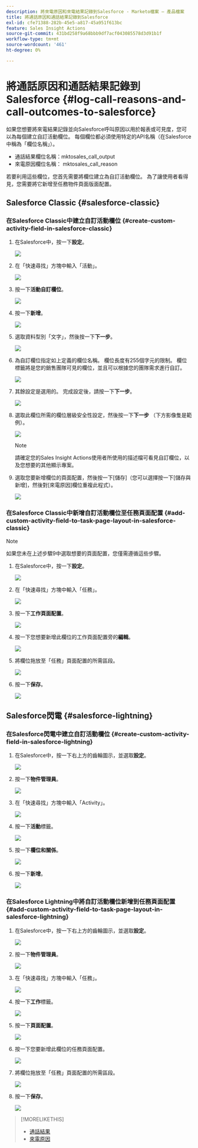 ```yaml
---
description: 將來電原因和來電結果記錄到Salesforce - Marketo檔案 — 產品檔案
title: 將通話原因和通話結果記錄到Salesforce
exl-id: cfe71388-282b-45e5-a817-45a951f613bc
feature: Sales Insight Actions
source-git-commit: 431bd258f9a68bbb9df7acf043085578d3d91b1f
workflow-type: tm+mt
source-wordcount: '461'
ht-degree: 0%

---
```


# 將通話原因和通話結果記錄到Salesforce {#log-call-reasons-and-call-outcomes-to-salesforce}

如果您想要將來電結果記錄並向Salesforce呼叫原因以用於報表或可見度，您可以為每個建立自訂活動欄位。 每個欄位都必須使用特定的API名稱（在Salesforce中稱為「欄位名稱」）。

* 通話結果欄位名稱：mktosales_call_output
* 來電原因欄位名稱： mktosales_call_reason

若要利用這些欄位，您首先需要將欄位建立為自訂活動欄位。 為了讓使用者看得見，您需要將它新增至任務物件頁面版面配置。

## Salesforce Classic {#salesforce-classic}

### 在Salesforce Classic中建立自訂活動欄位  {#create-custom-activity-field-in-salesforce-classic}

1. 在Salesforce中，按一下&#x200B;**設定**。

   ![](assets/log-call-reasons-and-call-outcomes-to-salesforce-1.png)

1. 在「快速尋找」方塊中輸入「活動」。

   ![](assets/log-call-reasons-and-call-outcomes-to-salesforce-2.png)

1. 按一下&#x200B;**活動自訂欄位**。

   ![](assets/log-call-reasons-and-call-outcomes-to-salesforce-3.png)

1. 按一下&#x200B;**新增**。

   ![](assets/log-call-reasons-and-call-outcomes-to-salesforce-4.png)

1. 選取資料型別「文字」，然後按一下&#x200B;**下一步**。

   ![](assets/log-call-reasons-and-call-outcomes-to-salesforce-5.png)

1. 為自訂欄位指定如上定義的欄位名稱。 欄位長度有255個字元的限制。 欄位標籤將是您的銷售團隊可見的欄位，並且可以根據您的團隊需求進行自訂。

   ![](assets/log-call-reasons-and-call-outcomes-to-salesforce-6.png)

1. 其餘設定是選用的。 完成設定後，請按一下&#x200B;**下一步**。

   ![](assets/log-call-reasons-and-call-outcomes-to-salesforce-7.png)

1. 選取此欄位所需的欄位層級安全性設定，然後按一下&#x200B;**下一步** （下方影像隻是範例）。

   ![](assets/log-call-reasons-and-call-outcomes-to-salesforce-8.png)

   >[!NOTE]
   >
   >請確定您的Sales Insight Actions使用者所使用的描述檔可看見自訂欄位，以及您想要的其他顯示專案。

1. 選取您要新增欄位的頁面配置，然後按一下[儲存] **&#x200B;**&#x200B;（您可以選擇按一下[儲存與新增] **&#x200B;**，然後對[來電原因]欄位重複此程式）。

   ![](assets/log-call-reasons-and-call-outcomes-to-salesforce-9.png)

### 在Salesforce Classic中新增自訂活動欄位至任務頁面配置 {#add-custom-activity-field-to-task-page-layout-in-salesforce-classic}

>[!NOTE]
>
>如果您未在上述步驟9中選取想要的頁面配置，您僅需遵循這些步驟。

1. 在Salesforce中，按一下&#x200B;**設定**。

   ![](assets/log-call-reasons-and-call-outcomes-to-salesforce-10.png)

1. 在「快速尋找」方塊中輸入「任務」。

   ![](assets/log-call-reasons-and-call-outcomes-to-salesforce-11.png)

1. 按一下&#x200B;**工作頁面配置**。

   ![](assets/log-call-reasons-and-call-outcomes-to-salesforce-12.png)

1. 按一下您想要新增此欄位的工作頁面配置旁的&#x200B;**編輯**。

   ![](assets/log-call-reasons-and-call-outcomes-to-salesforce-13.png)

1. 將欄位拖放至「任務」頁面配置的所需區段。

   ![](assets/log-call-reasons-and-call-outcomes-to-salesforce-14.png)

1. 按一下&#x200B;**保存**。

   ![](assets/log-call-reasons-and-call-outcomes-to-salesforce-15.png)

## Salesforce閃電 {#salesforce-lightning}

### 在Salesforce閃電中建立自訂活動欄位 {#create-custom-activity-field-in-salesforce-lightning}

1. 在Salesforce中，按一下右上方的齒輪圖示，並選取&#x200B;**設定**。

   ![](assets/log-call-reasons-and-call-outcomes-to-salesforce-16.png)

1. 按一下&#x200B;**物件管理員**。

   ![](assets/log-call-reasons-and-call-outcomes-to-salesforce-17.png)

1. 在「快速尋找」方塊中輸入「Activity」。

   ![](assets/log-call-reasons-and-call-outcomes-to-salesforce-18.png)

1. 按一下&#x200B;**活動**&#x200B;標籤。

   ![](assets/log-call-reasons-and-call-outcomes-to-salesforce-19.png)

1. 按一下&#x200B;**欄位和關係**。

   ![](assets/log-call-reasons-and-call-outcomes-to-salesforce-20.png)

1. 按一下&#x200B;**新增**。

   ![](assets/log-call-reasons-and-call-outcomes-to-salesforce-21.png)

### 在Salesforce Lightning中將自訂活動欄位新增到任務頁面配置 {#add-custom-activity-field-to-task-page-layout-in-salesforce-lightning}

1. 在Salesforce中，按一下右上方的齒輪圖示，並選取&#x200B;**設定**。

   ![](assets/log-call-reasons-and-call-outcomes-to-salesforce-22.png)

1. 按一下&#x200B;**物件管理員**。

   ![](assets/log-call-reasons-and-call-outcomes-to-salesforce-23.png)

1. 在「快速尋找」方塊中輸入「任務」。

   ![](assets/log-call-reasons-and-call-outcomes-to-salesforce-24.png)

1. 按一下&#x200B;**工作**&#x200B;標籤。

   ![](assets/log-call-reasons-and-call-outcomes-to-salesforce-25.png)

1. 按一下&#x200B;**頁面配置**。

   ![](assets/log-call-reasons-and-call-outcomes-to-salesforce-26.png)

1. 按一下您要新增此欄位的任務頁面配置。

   ![](assets/log-call-reasons-and-call-outcomes-to-salesforce-27.png)

1. 將欄位拖放至「任務」頁面配置的所需區段。

   ![](assets/log-call-reasons-and-call-outcomes-to-salesforce-28.png)

1. 按一下&#x200B;**保存**。

   ![](assets/log-call-reasons-and-call-outcomes-to-salesforce-29.png)

>[!MORELIKETHIS]
>
>* [通話結果](/help/marketo/product-docs/marketo-sales-insight/actions/phone/call-outcomes.md)
>* [來電原因](/help/marketo/product-docs/marketo-sales-insight/actions/phone/call-reasons.md)
